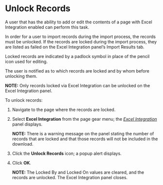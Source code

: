 # Unlock Records

A user that has the ability to add or edit the contents of a page with
Excel Integration enabled can perform this task.

In order for a user to import records during the import process, the
records must be unlocked. If the records are locked during the import
process, they are listed as failed on the Excel Integration panel’s
Import Results tab.

Locked records are indicated by a padlock symbol in place of the pencil
icon used for editing.

The user is notified as to which records are locked and by whom before
unlocking them.

<span style="font-weight: bold;">NOTE:</span> Only records locked via
Excel Integration can be unlocked on the Excel Integration panel.

To unlock records:

1.  Navigate to the page where the records are locked.

2.  Select **Excel Integration** from the page gear menu; the *[Excel
    Integration](../Sys_Admin/Page_Desc/Excel_Integration_Panel)*
    panel displays.
    
    **NOTE:** There is a warning message on the panel stating the number
    of records that are locked and that those records will not be
    included in the download.

3.  Click the **Unlock Records** icon; a popup alert displays.

4.  Click **OK**.
    
    **NOTE:** The Locked By and Locked On values are cleared, and the
    records are unlocked. The Excel Integration panel closes.
